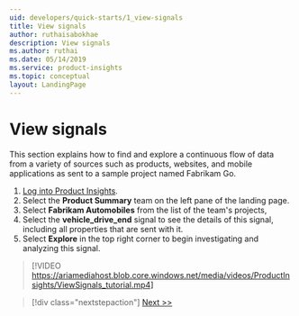 ```yaml
---
uid: developers/quick-starts/1_view-signals
title: View signals
author: ruthaisabokhae
description: View signals
ms.author: ruthai
ms.date: 05/14/2019
ms.service: product-insights
ms.topic: conceptual
layout: LandingPage
---
```


# View signals 

This section explains how to find and explore a continuous flow of data from a variety of sources such as products, websites, and mobile applications as sent to a sample project named Fabrikam Go.

1. [Log into Product Insights](what-is). 
2. Select the **Product Summary** team on the left pane of the landing page. 
3. Select **Fabrikam Automobiles** from the list of the team's projects, 
4. Select the **vehicle_drive_end** signal to see the details of this signal, including all properties that are sent with it.
5. Select **Explore** in the top right corner to begin investigating and analyzing this signal.

> [!VIDEO https://ariamediahost.blob.core.windows.net/media/videos/ProductInsights/ViewSignals_tutorial.mp4]

> [!div class="nextstepaction"]
> [Next >>](2_create-own-metric.md)
